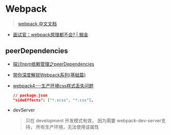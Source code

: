 # Webpack

> [webpack  中文文档](https://www.webpackjs.com/)



* [面试官：webpack原理都不会? | 掘金](https://juejin.im/post/6859538537830858759#heading-18)



## peerDependencies

* [探讨npm依赖管理之peerDependencies](https://www.cnblogs.com/wonyun/p/9692476.html)



* [带你深度解锁Webpack系列(基础篇)](https://juejin.im/post/5e5c65fc6fb9a07cd00d8838)

* [webpack4---生产环境css样式丢失问题](https://blog.csdn.net/qq_37800886/article/details/87856352)

  ```json
  // package.json
  "sideEffects": ["*.scss", "*.css"],
  ```

  

* devServer 

  > 只在 development 开发模式有效， 因为需要 webpack-dev-server支持， 所有生产环境，无法使用该属性

